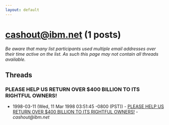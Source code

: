 ```yaml
---
layout: default
---
```


# cashout@ibm.net (1 posts)

_Be aware that many list participants used multiple email addresses over their time active on the list. As such this page may not contain all threads available._

## Threads

### PLEASE HELP US RETURN OVER $400 BILLION TO ITS RIGHTFUL OWNERS!
+ 1998-03-11 (Wed, 11 Mar 1998 03:51:45 -0800 (PST)) - [PLEASE HELP US RETURN OVER $400 BILLION TO ITS RIGHTFUL OWNERS!](/archive/1998/03/70d0c1afa7a757dea837e9258cbc01a0c3d648800a74880d0cc0f8711813f0ae) - _cashout@ibm.net_

